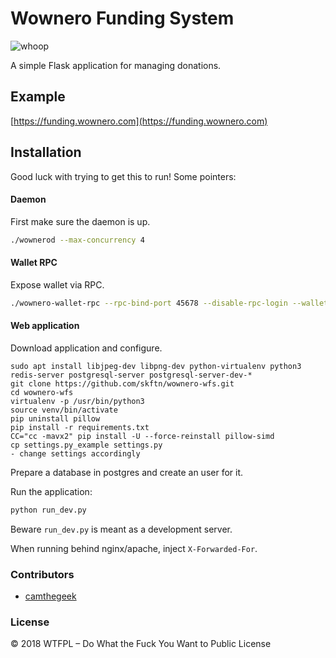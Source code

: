 # Wownero Funding System

![whoop](https://i.imgur.com/xVS3UGq.png)

A simple Flask application for managing donations.

Example
-------

[https://funding.wownero.com](https://funding.wownero.com)

## Installation

Good luck with trying to get this to run! Some pointers:

#### Daemon

First make sure the daemon is up.

```bash
./wownerod --max-concurrency 4
```

#### Wallet RPC

Expose wallet via RPC.

```bash
./wownero-wallet-rpc --rpc-bind-port 45678 --disable-rpc-login --wallet-file wfs --password ""
```


#### Web application

Download application and configure.

```
sudo apt install libjpeg-dev libpng-dev python-virtualenv python3 redis-server postgresql-server postgresql-server-dev-*
git clone https://github.com/skftn/wownero-wfs.git
cd wownero-wfs
virtualenv -p /usr/bin/python3
source venv/bin/activate
pip uninstall pillow
pip install -r requirements.txt
CC="cc -mavx2" pip install -U --force-reinstall pillow-simd
cp settings.py_example settings.py
- change settings accordingly
```

Prepare a database in postgres and create an user for it.

Run the application:

```bash
python run_dev.py
```

Beware `run_dev.py` is meant as a development server.

When running behind nginx/apache, inject `X-Forwarded-For`.

### Contributors

- [camthegeek](https://github.com/camthegeek)

### License

© 2018 WTFPL – Do What the Fuck You Want to Public License
